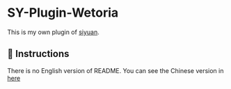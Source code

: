 # SY-Plugin-Wetoria

This is my own plugin of [siyuan](https://b3log.org/siyuan/?utm_source=ld246.com).

## 📌 Instructions 

There is no English version of README. You can see the Chinese version in [here](./README_zh_CN.md)
